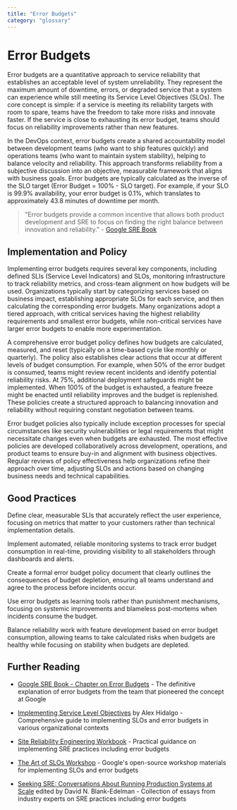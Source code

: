 ```yaml
---
title: "Error Budgets"
category: "glossary"
---
```


# Error Budgets

Error budgets are a quantitative approach to service reliability that establishes an acceptable level of system unreliability. They represent the maximum amount of downtime, errors, or degraded service that a system can experience while still meeting its Service Level Objectives (SLOs). The core concept is simple: if a service is meeting its reliability targets with room to spare, teams have the freedom to take more risks and innovate faster. If the service is close to exhausting its error budget, teams should focus on reliability improvements rather than new features.

In the DevOps context, error budgets create a shared accountability model between development teams (who want to ship features quickly) and operations teams (who want to maintain system stability), helping to balance velocity and reliability. This approach transforms reliability from a subjective discussion into an objective, measurable framework that aligns with business goals. Error budgets are typically calculated as the inverse of the SLO target (Error Budget = 100% - SLO target). For example, if your SLO is 99.9% availability, your error budget is 0.1%, which translates to approximately 43.8 minutes of downtime per month.

> "Error budgets provide a common incentive that allows both product development and SRE to focus on finding the right balance between innovation and reliability." - [Google SRE Book](https://sre.google/sre-book/embracing-risk/)

## Implementation and Policy

Implementing error budgets requires several key components, including defined SLIs (Service Level Indicators) and SLOs, monitoring infrastructure to track reliability metrics, and cross-team alignment on how budgets will be used. Organizations typically start by categorizing services based on business impact, establishing appropriate SLOs for each service, and then calculating the corresponding error budgets. Many organizations adopt a tiered approach, with critical services having the highest reliability requirements and smallest error budgets, while non-critical services have larger error budgets to enable more experimentation.

A comprehensive error budget policy defines how budgets are calculated, measured, and reset (typically on a time-based cycle like monthly or quarterly). The policy also establishes clear actions that occur at different levels of budget consumption. For example, when 50% of the error budget is consumed, teams might review recent incidents and identify potential reliability risks. At 75%, additional deployment safeguards might be implemented. When 100% of the budget is exhausted, a feature freeze might be enacted until reliability improves and the budget is replenished. These policies create a structured approach to balancing innovation and reliability without requiring constant negotiation between teams.

Error budget policies also typically include exception processes for special circumstances like security vulnerabilities or legal requirements that might necessitate changes even when budgets are exhausted. The most effective policies are developed collaboratively across development, operations, and product teams to ensure buy-in and alignment with business objectives. Regular reviews of policy effectiveness help organizations refine their approach over time, adjusting SLOs and actions based on changing business needs and technical capabilities.

## Good Practices

Define clear, measurable SLIs that accurately reflect the user experience, focusing on metrics that matter to your customers rather than technical implementation details.

Implement automated, reliable monitoring systems to track error budget consumption in real-time, providing visibility to all stakeholders through dashboards and alerts.

Create a formal error budget policy document that clearly outlines the consequences of budget depletion, ensuring all teams understand and agree to the process before incidents occur.

Use error budgets as learning tools rather than punishment mechanisms, focusing on systemic improvements and blameless post-mortems when incidents consume the budget.

Balance reliability work with feature development based on error budget consumption, allowing teams to take calculated risks when budgets are healthy while focusing on stability when budgets are depleted.

## Further Reading

* [Google SRE Book - Chapter on Error Budgets](https://sre.google/sre-book/embracing-risk/) - The definitive explanation of error budgets from the team that pioneered the concept at Google

* [Implementing Service Level Objectives](https://www.oreilly.com/library/view/implementing-service-level/9781492076803/) by Alex Hidalgo - Comprehensive guide to implementing SLOs and error budgets in various organizational contexts

* [Site Reliability Engineering Workbook](https://sre.google/workbook/table-of-contents/) - Practical guidance on implementing SRE practices including error budgets

* [The Art of SLOs Workshop](https://github.com/google/the-art-of-slos) - Google's open-source workshop materials for implementing SLOs and error budgets

* [Seeking SRE: Conversations About Running Production Systems at Scale](https://www.oreilly.com/library/view/seeking-sre/9781491978856/) edited by David N. Blank-Edelman - Collection of essays from industry experts on SRE practices including error budgets
